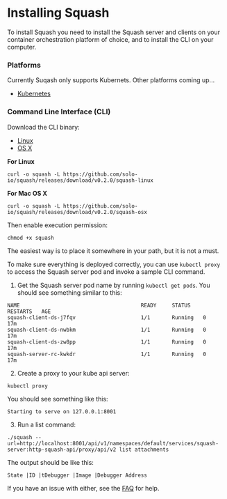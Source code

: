 # Installing Squash

To install Squash you need to install the Squash server and clients on your container orchestration platform of choice, and to install the CLI on your computer. 

### Platforms
Currently Suqash only supports Kubernets. Other platforms coming up... 
 - [Kubernetes](kubernetes.md)

### Command Line Interface (CLI)
Download the CLI binary:
- [Linux](https://github.com/solo-io/squash/releases/download/v0.2.0/squash-linux)     
- [OS X](https://github.com/solo-io/squash/releases/download/v0.2.0/squash-osx)

**For Linux**
```
curl -o squash -L https://github.com/solo-io/squash/releases/download/v0.2.0/squash-linux
```

**For Mac OS X**
```
curl -o squash -L https://github.com/solo-io/squash/releases/download/v0.2.0/squash-osx
```

Then enable execution permission:
```
chmod +x squash
```
The easiest way is to place it somewhere in your path, but it is not a must.

To make sure everything is deployed correctly, you can use `kubectl proxy` to access the Squash server pod and invoke a sample CLI command. 

1. Get the Squash server pod name by running ```kubectl get pods```. You should see something similar to this:
```
NAME                                       READY     STATUS    RESTARTS   AGE
squash-client-ds-j7fqv                     1/1       Running   0          17m
squash-client-ds-nwbkm                     1/1       Running   0          17m
squash-client-ds-zw8pp                     1/1       Running   0          17m
squash-server-rc-kwkdr                     1/1       Running   0          17m
```

2. Create a proxy to your kube api server:
```
kubectl proxy
```
You should see something like this:
```
Starting to serve on 127.0.0.1:8001
```

3. Run a list command: 
```
./squash --url=http://localhost:8001/api/v1/namespaces/default/services/squash-server:http-squash-api/proxy/api/v2 list attachments
```

The output should be like this: 
```
State |ID |tDebugger |Image |Debugger Address
```

If you have an issue with either, see the [FAQ](../faq.md) for help.